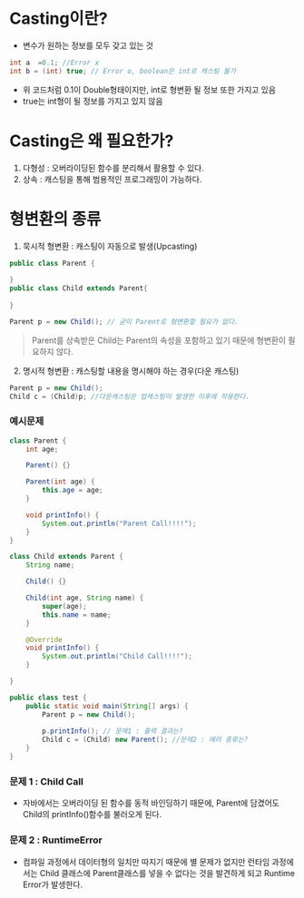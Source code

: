# Casting이란?
- 변수가 원하는 정보를 모두 갖고 있는 것
```java
int a  =0.1; //Error x
int b = (int) true; // Error o, boolean은 int로 캐스팅 불가
```
- 위 코드처럼 0.1이 Double형태이지만, int로 형변환 될 정보 또한 가지고 있음
- true는 int형이 될 정보를 가지고 있지 않음

# Casting은 왜 필요한가?
1. 다형성 : 오버라이딩된 함수를 분리해서 활용할 수 있다.
2. 상속 : 캐스팅을 통해 범용적인 프로그래밍이 가능하다.

# 형변환의 종류
1. 묵시적 형변환 : 캐스팅이 자동으로 발생(Upcasting)
```java
public class Parent {
    
}
public class Child extends Parent{
    
}

Parent p = new Child(); // 굳이 Parent로 형변환할 필요가 없다.
```

> Parent를 상속받은 Child는 Parent의 속성을 포함하고 있기 때문에 형변환이 필요하지 않다.


2. 명시적 형변환 : 캐스팅할 내용을 명시해야 하는 경우(다운 캐스팅)
```java
Parent p = new Child();
Child c = (Child)p; //다운캐스팅은 업캐스팅이 발생한 이후에 작용한다.
```

### 예시문제
```java
class Parent {
	int age;

	Parent() {}

	Parent(int age) {
		this.age = age;
	}

	void printInfo() {
		System.out.println("Parent Call!!!!");
	}
}

class Child extends Parent {
	String name;

	Child() {}

	Child(int age, String name) {
		super(age);
		this.name = name;
	}

	@Override 
	void printInfo() {
		System.out.println("Child Call!!!!");
	}

}

public class test {
    public static void main(String[] args) {
        Parent p = new Child();
        
        p.printInfo(); // 문제1 : 출력 결과는?
        Child c = (Child) new Parent(); //문제2 : 에러 종류는?
    }
}
```

### 문제 1 : Child Call
- 자바에서는 오버라이딩 된 함수를 동적 바인딩하기 때문에, Parent에 담겼어도 Child의 printInfo()함수를 불러오게 된다.

### 문제 2 : RuntimeError
- 컴파일 과정에서 데이터형의 일치만 따지기 때문에 별 문제가 없지만 런타임 과정에서는 Child 클래스에 Parent클래스를 넣을 수 없다는 것을 발견하게 되고 Runtime Error가 발생한다.